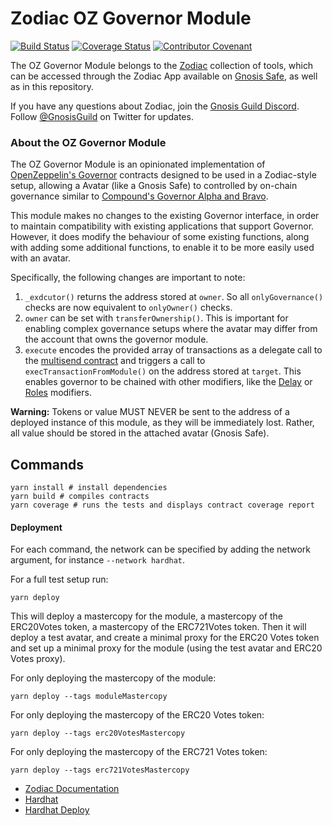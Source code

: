 # Zodiac OZ Governor Module

[![Build Status](https://github.com/gnosis/zodiac-module-oz-governor/actions/workflows/ci.yml/badge.svg)](https://github.com/gnosis/zodiac-module-oz-governor/actions/workflows/ci.yml)
[![Coverage Status](https://coveralls.io/repos/github/gnosis/zodiac-module-oz-governor/badge.svg?branch=main&cache_bust=1)](https://coveralls.io/github/gnosis/zodiac-module-bridge?branch=main)
[![Contributor Covenant](https://img.shields.io/badge/Contributor%20Covenant-2.1-4baaaa.svg)](https://github.com/gnosis/CODE_OF_CONDUCT)

The OZ Governor Module belongs to the [Zodiac](https://github.com/gnosis/zodiac) collection of tools, which can be accessed through the Zodiac App available on [Gnosis Safe](https://gnosis-safe.io/), as well as in this repository.

If you have any questions about Zodiac, join the [Gnosis Guild Discord](https://discord.gg/wwmBWTgyEq). Follow [@GnosisGuild](https://twitter.com/gnosisguild) on Twitter for updates.

### About the OZ Governor Module

The OZ Governor Module is an opinionated implementation of [OpenZeppelin's Governor](https://docs.openzeppelin.com/contracts/4.x/api/governance) contracts designed to be used in a Zodiac-style setup, allowing a Avatar (like a Gnosis Safe) to controlled by on-chain governance similar to [Compound's Governor Alpha and Bravo](https://compound.finance/docs/governance).

This module makes no changes to the existing Governor interface, in order to maintain compatibility with existing applications that support Governor. However, it does modify the behaviour of some existing functions, along with adding some additional functions, to enable it to be more easily used with an avatar.

Specifically, the following changes are important to note:
1. `_exdcutor()` returns the address stored at `owner`. So all `onlyGovernance()` checks are now equivalent to `onlyOwner()` checks.
2. `owner` can be set with `transferOwnership()`. This is important for enabling complex governance setups where the avatar may differ from the account that owns the governor module.
4. `execute` encodes the provided array of transactions as a delegate call to the [multisend contract](https://github.com/safe-global/safe-contracts/blob/main/contracts/libraries/MultiSend.sol) and triggers a call to `execTransactionFromModule()` on the address stored at `target`. This enables governor to be chained with other modifiers, like the [Delay](https://github.com/gnosis/zodiac-modifier-delay/) or [Roles](https://github.com/gnosis/zodiac-modifier-roles/) modifiers.

**Warning:** Tokens or value MUST NEVER be sent to the address of a deployed instance of this module, as they will be immediately lost. Rather, all value should be stored in the attached avatar (Gnosis Safe).

## Commands
```
yarn install # install dependencies
yarn build # compiles contracts
yarn coverage # runs the tests and displays contract coverage report
```

#### Deployment

For each command, the network can be specified by adding the network argument, for instance `--network hardhat`.

For a full test setup run:

```
yarn deploy
```

This will deploy a mastercopy for the module, a mastercopy of the ERC20Votes token, a mastercopy of the ERC721Votes token. Then it will deploy a test avatar, and create a minimal proxy for the ERC20 Votes token and set up a minimal proxy for the module (using the test avatar and ERC20 Votes proxy).

For only deploying the mastercopy of the module:

```
yarn deploy --tags moduleMastercopy
```

For only deploying the mastercopy of the ERC20 Votes token:

```
yarn deploy --tags erc20VotesMastercopy
```

For only deploying the mastercopy of the ERC721 Votes token:

```
yarn deploy --tags erc721VotesMastercopy
```

- [Zodiac Documentation](https://gnosis.github.io/zodiac/docs/intro)
- [Hardhat](https://hardhat.org/getting-started/)
- [Hardhat Deploy](https://github.com/wighawag/hardhat-deploy)

